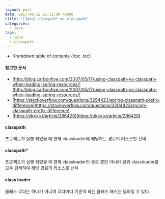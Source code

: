 ```yaml
---
layout: post
date: 2017-06-12 21:31:00 +0900
title: '[Java] classpth* vs classpath'
categories:
  - java
tags:
  - java
  - classpath
---
```


* Kramdown table of contents
{:toc .toc}

#### 참고한 문서

- [http://blog.carbonfive.com/2007/05/17/using-classpath-vs-classpath-when-loading-spring-resources/](http://blog.carbonfive.com/2007/05/17/using-classpath-vs-classpath-when-loading-spring-resources/)
- [https://stackoverflow.com/questions/3294423/spring-classpath-prefix-difference](https://stackoverflow.com/questions/3294423/spring-classpath-prefix-difference)
- [https://okky.kr/article/286428](https://okky.kr/article/286428)


#### classpath

프로젝트가 실행 되었을 때 현재 classloader에 해당하는 경로의 리소스만 선택

#### classpath*

프로젝트가 실행 되었을 때 현재 classloader의 경로 뿐만 아니라 상위 classloader를 모두 검색하여 해당 경로의 리소스를 선택

#### class loader

클래스 로더는 하나가 아니며 로더마다 기준이 되는 클래스 패스는 달라질 수 있다.
